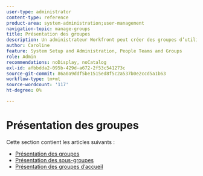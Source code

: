 ```yaml
---
user-type: administrator
content-type: reference
product-area: system-administration;user-management
navigation-topic: manage-groups
title: Présentation des groupes
description: Un administrateur Workfront peut créer des groupes d’utilisateurs qui correspondent à la structure de votre service. Les groupes sont similaires aux équipes et aux entreprises, mais différents les uns des autres. L’administrateur Workfront accorde aux groupes l’accès aux zones Workfront dans lesquelles ils doivent travailler et communiquer. Chaque groupe peut ensuite conserver ses informations Workfront telles que les utilisateurs, les modèles et les formulaires personnalisés, ainsi que les projets, séparément de celles des autres services. Au moins un administrateur de groupe est requis pour chaque groupe. Les administrateurs de groupe peuvent utiliser la page Groupes pour gérer leurs groupes au même endroit. Vous pouvez créer jusqu’à 14 niveaux de sous-groupes dans un seul groupe.
author: Caroline
feature: System Setup and Administration, People Teams and Groups
role: Admin
recommendations: noDisplay, noCatalog
exl-id: afbbdda2-095b-429d-a672-2f53c541273c
source-git-commit: 86a0a9ddf5be1515ed8f5c2a537b0e2ccd5a1b63
workflow-type: tm+mt
source-wordcount: '117'
ht-degree: 0%

---
```


# Présentation des groupes

Cette section contient les articles suivants :

* [Présentation des groupes](../../../administration-and-setup/manage-groups/groups-overview/groups.md)
* [Présentation des sous-groupes](../../../administration-and-setup/manage-groups/groups-overview/subgroups.md)
* [Présentation des groupes d’accueil](../../../administration-and-setup/manage-groups/groups-overview/home-groups.md)
